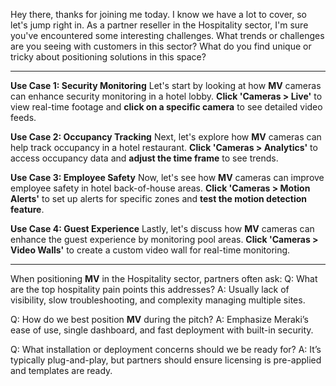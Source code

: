 Hey there, thanks for joining me today. I know we have a lot to cover, so let's jump right in. As a partner reseller in the Hospitality sector, I'm sure you've encountered some interesting challenges. What trends or challenges are you seeing with customers in this sector? What do you find unique or tricky about positioning solutions in this space?

---

**Use Case 1: Security Monitoring**
Let's start by looking at how **MV** cameras can enhance security monitoring in a hotel lobby. **Click 'Cameras > Live'** to view real-time footage and **click on a specific camera** to see detailed video feeds.

**Use Case 2: Occupancy Tracking**
Next, let's explore how **MV** cameras can help track occupancy in a hotel restaurant. **Click 'Cameras > Analytics'** to access occupancy data and **adjust the time frame** to see trends.

**Use Case 3: Employee Safety**
Now, let's see how **MV** cameras can improve employee safety in hotel back-of-house areas. **Click 'Cameras > Motion Alerts'** to set up alerts for specific zones and **test the motion detection feature**.

**Use Case 4: Guest Experience**
Lastly, let's discuss how **MV** cameras can enhance the guest experience by monitoring pool areas. **Click 'Cameras > Video Walls'** to create a custom video wall for real-time monitoring.

---

When positioning **MV** in the Hospitality sector, partners often ask:
Q: What are the top hospitality pain points this addresses?
A: Usually lack of visibility, slow troubleshooting, and complexity managing multiple sites.

Q: How do we best position **MV** during the pitch?
A: Emphasize Meraki’s ease of use, single dashboard, and fast deployment with built-in security.

Q: What installation or deployment concerns should we be ready for?
A: It’s typically plug-and-play, but partners should ensure licensing is pre-applied and templates are ready.
